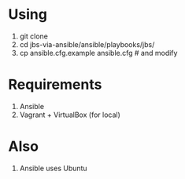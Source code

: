 # Using

1. git clone 
2. cd jbs-via-ansible/ansible/playbooks/jbs/
3. cp ansible.cfg.example ansible.cfg # and modify


# Requirements 

1. Ansible
2. Vagrant + VirtualBox (for local)

# Also 

1. Ansible uses Ubuntu
